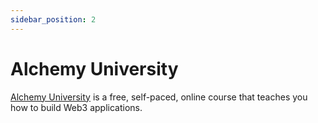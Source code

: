 ```yaml
---
sidebar_position: 2
---
```


# Alchemy University

 [Alchemy University](https://university.alchemy.com) is a free, self-paced, online course that teaches you how to build Web3 applications.

